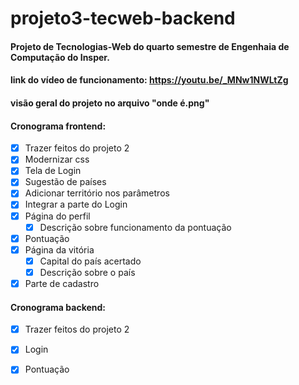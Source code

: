 # projeto3-tecweb-backend

#### Projeto de Tecnologias-Web do quarto semestre de Engenhaia de Computação do Insper.
#### link do vídeo de funcionamento: https://youtu.be/_MNw1NWLtZg
#### visão geral do projeto no arquivo "onde é.png"

#### Cronograma frontend:
- [x]  Trazer feitos do projeto 2
- [x]  Modernizar css
- [x]  Tela de Login
- [x]  Sugestão de países
- [x]  Adicionar território nos parâmetros
- [x]  Integrar a parte do Login
- [x]  Página do perfil
    - [x] Descrição sobre funcionamento da pontuação
- [x]  Pontuação
- [x]  Página da vitória
    - [x] Capital do país acertado
    - [x] Descrição sobre o país
- [x]  Parte de cadastro 

#### Cronograma backend:
- [x]  Trazer feitos do projeto 2
- [x]  Login
- [x]  Pontuação

